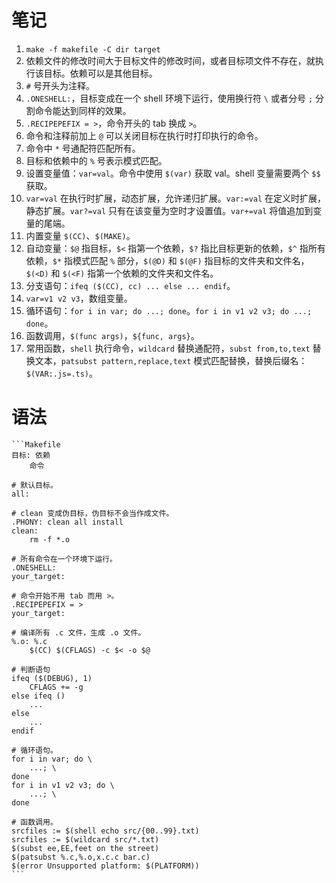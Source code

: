 # 笔记

1. `make -f makefile -C dir target`
1. 依赖文件的修改时间大于目标文件的修改时间，或者目标项文件不存在，就执行该目标。依赖可以是其他目标。
1. `#` 号开头为注释。
1. `.ONESHELL:`，目标变成在一个 shell 环境下运行，使用换行符 `\` 或者分号 `;` 分割命令能达到同样的效果。
1. `.RECIPEPEFIX = >`，命令开头的 tab 换成 `>`。
1. 命令和注释前加上 `@` 可以关闭目标在执行时打印执行的命令。
1. 命令中 `*` 号通配符匹配所有。
1. 目标和依赖中的 `%` 号表示模式匹配。
1. 设置变量值：`var=val`。命令中使用 `$(var)` 获取 val。shell 变量需要两个 `$$` 获取。
1. `var=val` 在执行时扩展，动态扩展，允许递归扩展。`var:=val` 在定义时扩展，静态扩展。`var?=val` 只有在该变量为空时才设置值。`var+=val` 将值追加到变量的尾端。
1.	内置变量 `$(CC)`、`$(MAKE)`。
1.	自动变量：`$@` 指目标，`$<` 指第一个依赖，`$?` 指比目标更新的依赖，`$^` 指所有依赖，`$*` 指模式匹配 `%` 部分，`$(@D)` 和 `$(@F)` 指目标的文件夹和文件名，`$(<D)` 和 `$(<F)` 指第一个依赖的文件夹和文件名。
1.	分支语句：`ifeq ($(CC), cc) ... else ... endif`。
1.	`var=v1 v2 v3`，数组变量。
1.	循环语句：`for i in var; do ...; done`。`for i in v1 v2 v3; do ...; done`。
1.	函数调用，`$(func args)`，`${func, args}`。
1.	常用函数，`shell` 执行命令，`wildcard` 替换通配符，`subst from,to,text` 替换文本，`patsubst pattern,replace,text` 模式匹配替换，替换后缀名：`$(VAR:.js=.ts)`。

# 语法
    ```Makefile
    目标: 依赖
        命令

    # 默认目标。
    all: 

    # clean 变成伪目标，伪目标不会当作成文件。
    .PHONY: clean all install
    clean: 
        rm -f *.o

    # 所有命令在一个环境下运行。
    .ONESHELL:
    your_target:

    # 命令开始不用 tab 而用 >。
    .RECIPEPEFIX = >
    your_target:

    # 编译所有 .c 文件，生成 .o 文件。
    %.o: %.c
        $(CC) $(CFLAGS) -c $< -o $@

    # 判断语句
    ifeq ($(DEBUG), 1)
        CFLAGS += -g
    else ifeq ()
        ...
    else
        ...
    endif

    # 循环语句。
    for i in var; do \
        ...; \
    done
    for i in v1 v2 v3; do \
        ...; \
    done

    # 函数调用。
    srcfiles := $(shell echo src/{00..99}.txt)
    srcfiles := $(wildcard src/*.txt)
    $(subst ee,EE,feet on the street)
    $(patsubst %.c,%.o,x.c.c bar.c)
    $(error Unsupported platform: $(PLATFORM))
    ```
